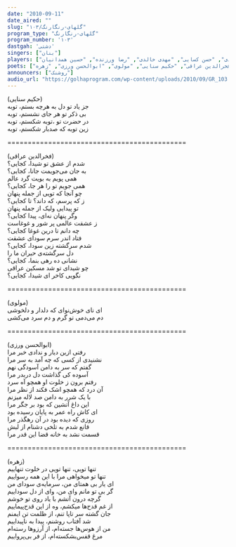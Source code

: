 ```yaml
---  
date: "2010-09-11"  
date_aired: ""  
slug: "گلهای-رنگارنگ/۱۰۳"  
program_type: "گلهای-رنگارنگ"  
program_number: '۱۰۳'  
dastgah: 'دشتی'  
singers: ["بنان"]  
players: ["احمد عبادی", "حسن کسایی", "مهدی خالدی", "رضا ورزنده", "حسین همدانیان"]  
poets: ["فخرالدین عراقی", "حکیم سنایی", "مولوی", "ابوالحسن ورزی", "زهره"]  
announcers: ["روشنک"]
audio_url: "https://golhaprogram.com/wp-content/uploads/2010/09/GR_103.mp3"  
---  
```

(حکیم سنایی)  
جز یاد تو دل به هرچه بستم، توبه  
بی ذکر تو هر جای نشستم، توبه  
در حضرت تو ،توبه شکستم، توبه  
زین توبه که صدبار شکستم، توبه  

============================================  

(فخرالدین عراقی)  
شدم از عشق تو شیدا، کجایی؟  
به جان می‌جویمت جانا، کجایی؟  
همی پویم به بویت گرد عالم  
همی جویم تو را هر جا، کجایی؟  
چو آنجا که تویی از جمله پنهان  
ز که پرسم، که داند؟ تا کجایی؟  
تو پیدایی ولیک از جمله پنهان  
وگر پنهان نه‌ای، پیدا کجایی؟  
ز عشقت عالمی پر شور و غوغاست  
چه دانم تا درین غوغا کجایی؟  
فتاد اندر سرم سودای عشقت  
شدم سرگشته زین سودا، کجایی؟  
دل سرگشته‌ی حیران ما را  
نشانی ده رهی بنما، کجایی؟  
چو شیدای تو شد مسکین عراقی  
نگویی کاخر ای شیدا، کجایی؟  

============================================  

(مولوی)  
ای نای خوش‌نوای که دلدار و دلخوشی  
دم می‌دمی تو گرم و دم سرد می‌کشی  

============================================  

(ابوالحسن ورزی)  
رفتی ازین دیار و ندادی خبر مرا  
نشنیدی از کسی که چه آمد به سر مرا  
گفتم که سر به دامن آسودگی نهم  
آسوده کی گذاشت دل دربدر مرا  
رفتم برون ز خلوت او همچو آه سرد  
آن درد که همچو اشک فکند از نظر مرا  
با یک شرر به دامن صد لاله میزنم  
این داغ آتشین که بود بر جگر مرا  
ای کاش راه عمر به پایان رسیده بود  
روزی که دیده بود در آن رهگذر مرا  
قانع شدم به تلخی دشنام از لبش  
قسمت نشد به خانه قضا این قدر مرا  

============================================  

(زهره)  
تنها تویی، تنها تویی در خلوت تنهاییم  
تنها تو میخواهی مرا با این همه رسواییم  
ای یار بی همتای من، سرمایه‌ی سودای من  
گر بی تو مانم وای من، وای از دل سوداییم  
گرچه درون آتشم با یاد روی تو خوشم  
از غم قدح‌ها میکشم، وه از این قدح‌پیماییم  
جان گشته سر تاپا تنم، از ظلمت تن ایمنم  
شد آفتاب روشنم، پیدا به ناپیداییم  
من از هوس‌ها جسته‌ام، از آرزوها رسته‌ام  
مرغ قفس‌بشکسته‌ام، از فر بی‌پرواییم  
